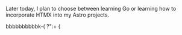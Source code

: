 Later today, I plan to choose between learning Go or learning how to incorporate HTMX into my Astro projects.














 bbbbbbbbbbk-(
 ?":+
 \{